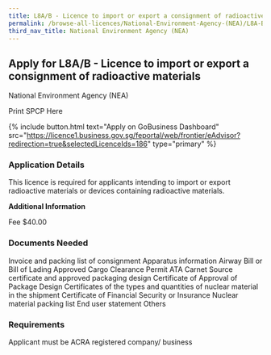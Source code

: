 ```yaml
---
title: L8A/B - Licence to import or export a consignment of radioactive materials
permalink: /browse-all-licences/National-Environment-Agency-(NEA)/L8A-B---Licence-to-import-or-export-a-consignment-of-radioactive-materials
third_nav_title: National Environment Agency (NEA)
---
```


## Apply for L8A/B - Licence to import or export a consignment of radioactive materials

National Environment Agency (NEA)

Print SPCP Here


{% include button.html text="Apply on GoBusiness Dashboard" src="https://licence1.business.gov.sg/feportal/web/frontier/eAdvisor?redirection=true&selectedLicenceIds=186" type="primary" %}

### Application Details

<p>This licence is required for applicants intending to import or export radioactive materials or devices containing radioactive materials.</p>

**Additional Information**

Fee
$40.00

### Documents Needed

Invoice and packing list of consignment
Apparatus information
Airway Bill or Bill of Lading
Approved Cargo Clearance Permit
ATA Carnet
Source certificate and approved packaging design
Certificate of Approval of Package Design
Certificates of the types and quantities of nuclear material in the shipment
Certificate of Financial Security or Insurance
Nuclear material packing list
End user statement
Others

### Requirements

Applicant must be ACRA registered company/ business

